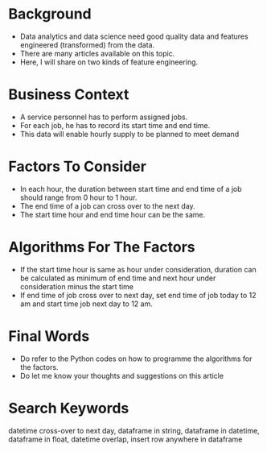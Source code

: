 # Background  
* Data analytics and data science need good quality data and features engineered (transformed) from the data.  
* There are many articles available on this topic.  
* Here, I will share on two kinds of feature engineering.  

# Business Context  
* A service personnel has to perform assigned jobs.  
* For each job, he has to record its start time and end time.  
* This data will enable hourly supply to be planned to meet demand  

# Factors To Consider  
* In each hour, the duration between start time and end time of a job should range from 0 hour to 1 hour.  
* The end time of a job can cross over to the next day.  
* The start time hour and end time hour can be the same.  

# Algorithms For The Factors  
* If the start time hour is same as hour under consideration, duration can be calculated as minimum of end time and next hour under consideration minus the start time  
* If end time of job cross over to next day, set end time of job today to 12 am and start time job next day to 12 am.  

# Final Words  
* Do refer to the Python codes on how to programme the algorithms for the factors.  
* Do let me know your thoughts and suggestions on this article  

# Search Keywords  
datetime cross-over to next day, dataframe in string, dataframe in datetime, dataframe in float, datetime overlap, insert row anywhere in dataframe  